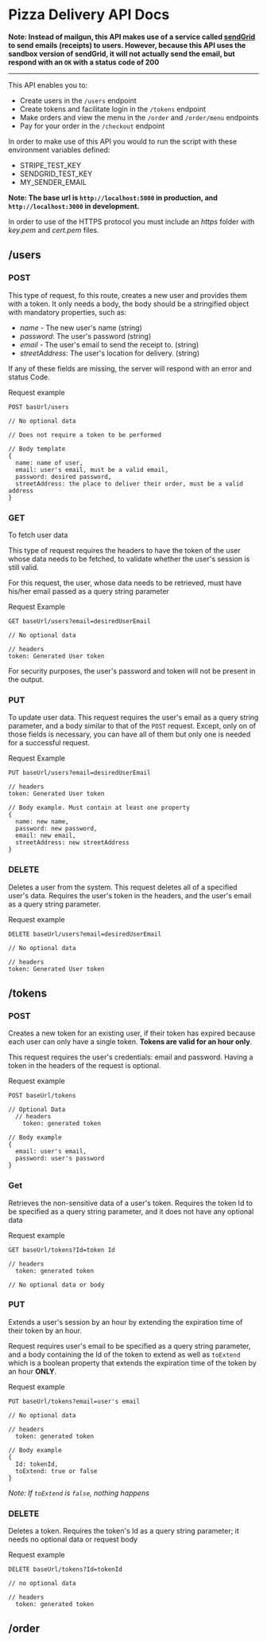 # Pizza Delivery API Docs

**Note: Instead of mailgun, this API makes use of a service called [sendGrid](https://sendgrid.com/) to send emails (receipts) to users. However, because this API uses the sandbox version of sendGrid, it will not actually send the email, but respond with an `OK` with a status code of 200**

---

This API enables you to:

- Create users in the `/users` endpoint
- Create tokens and facilitate login in the `/tokens` endpoint
- Make orders and view the menu in the `/order` and `/order/menu` endpoints
- Pay for your order in the `/checkout` endpoint

In order to make use of this API you would to run the script with these environment variables defined:

- STRIPE_TEST_KEY
- SENDGRID_TEST_KEY
- MY_SENDER_EMAIL

**Note: The base url is `http://localhost:5000` in production, and `http://localhost:3000` in development.**

In order to use of the HTTPS protocol you must include an _https_ folder with _key.pem_ and _cert.pem_ files.

## /users

### POST

This type of request, fo this route, creates a new user and provides them with a token.
It only needs a body, the body should be a stringified object with mandatory properties, such as:

- _name_ - The new user's name (string)
- _password_: The user's password (string)
- _email_ - The user's email to send the receipt to. (string)
- _streetAddress_: The user's location for delivery. (string)

If any of these fields are missing, the server will respond with an error and status Code.

Request example

```
POST basUrl/users

// No optional data

// Does not require a token to be performed

// Body template
{
  name: name of user,
  email: user's email, must be a valid email,
  password: desired password,
  streetAddress: the place to deliver their order, must be a valid address
}
```

### GET

To fetch user data

This type of request requires the headers to have the token of the user whose data needs to be fetched, to validate whether the user's session is still valid.

For this request, the user, whose data needs to be retrieved, must have his/her email passed as a query string parameter

Request Example

```
GET baseUrl/users?email=desiredUserEmail

// No optional data

// headers
token: Generated User token
```

For security purposes, the user's password and token will not be present in the output.

### PUT

To update user data. This request requires the user's email as a query string parameter, and a body similar to that of the `POST` request. Except, only on of those fields is necessary, you can have all of them but only one is needed for a successful request.

Request Example

```
PUT baseUrl/users?email=desiredUserEmail

// headers
token: Generated User token

// Body example. Must contain at least one property
{
  name: new name,
  password: new password,
  email: new email,
  streetAddress: new streetAddress
}
```

### DELETE

Deletes a user from the system. This request deletes all of a specified user's data. Requires the user's token in the headers, and the user's email as a query string parameter.

Request example

```
DELETE baseUrl/users?email=desiredUserEmail

// No optional data

// headers
token: Generated User token
```

## /tokens

### POST

Creates a new token for an existing user, if their token has expired because each user can only have a single token. **Tokens are valid for an hour only**.

This request requires the user's credentials: email and password. Having a token in the headers of the request is optional.

Request example

```
POST baseUrl/tokens

// Optional Data
  // headers
    token: generated token

// Body example
{
  email: user's email,
  password: user's password
}
```

### Get

Retrieves the non-sensitive data of a user's token. Requires the token Id to be specified as a query string parameter, and it does not have any optional data

Request example

```
GET baseUrl/tokens?Id=token Id

// headers
  token: generated token

// No optional data or body
```

### PUT

Extends a user's session by an hour by extending the expiration time of their token by an hour.

Request requires user's email to be specified as a query string parameter, and a body containing the Id of the token to extend as well as `toExtend` which is a boolean property that extends the expiration time of the token by an hour **ONLY**.

Request example

```
PUT baseUrl/tokens?email=user's email

// No optional data

// headers
  token: generated token

// Body example
{
  Id: tokenId,
  toExtend: true or false
}
```

_Note: If `toExtend` is `false`, nothing happens_

### DELETE

Deletes a token. Requires the token's Id as a query string parameter; it needs no optional data or request body

Request example

```
DELETE baseUrl/tokens?Id=tokenId

// no optional data

// headers
  token: generated token
```

## /order
